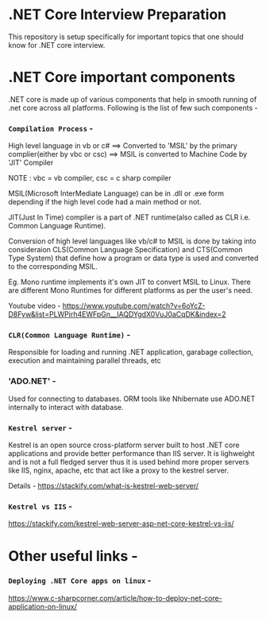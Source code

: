 # .NET Core Interview Preparation
This repository is setup specifically for important topics that one should know for .NET core interview.

# .NET Core important components
.NET core is made up of various components that help in smooth running of .net core across all platforms. Following is the list of few such components - 


### `Compilation Process` - 

High level language in vb or c# ==> Converted to 'MSIL' by the primary complier(either by vbc or csc) ==> MSIL is converted to Machine Code by 'JIT' Compiler

NOTE : vbc = vb compiler, csc = c sharp compiler

MSIL(Microsoft InterMediate Language) can be in .dll or .exe form depending if the high level code had a main method or not.

JIT(Just In Time) complier is a part of .NET runtime(also called as CLR i.e. Common Language Runtime).

Conversion of high level languages like vb/c# to MSIL is done by taking into consideraion CLS(Common Language Specification) and CTS(Common Type System) that define how a program or data type is used and converted to the corresponding MSIL.

Eg. Mono runtime implements it's own JIT to convert MSIL to Linux. There are different Mono Runtimes for different platforms as per the user's need.

Youtube video - https://www.youtube.com/watch?v=6oYcZ-D8Fyw&list=PLWPirh4EWFpGn__IAQDYgdX0VuJ0aCqDK&index=2

### `CLR(Common Language Runtime)` -

Responsible for loading and running .NET application, garabage collection, execution and maintaining parallel threads, etc

### 'ADO.NET' -

Used for connecting to databases. ORM tools like Nhibernate use ADO.NET internally to interact with database.

### `Kestrel server` - 

Kestrel is an open source cross-platform server built to host .NET core applications and provide better performance than IIS server. It is lighweight and is not a full fledged server thus it is used behind more proper servers like IIS, nginx, apache, etc that act like a proxy to the kestrel server.

Details - https://stackify.com/what-is-kestrel-web-server/

### `Kestrel vs IIS` -

https://stackify.com/kestrel-web-server-asp-net-core-kestrel-vs-iis/

# Other useful links -

### `Deploying .NET Core apps on linux` -
https://www.c-sharpcorner.com/article/how-to-deploy-net-core-application-on-linux/

